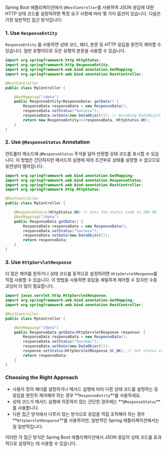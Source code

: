 Spring Boot 애플리케이션에서 `@RestController`를 사용하여 JSON 응답에 대한 HTTP 상태 코드를 설정하려면 특정 요구 사항에 따라 몇 가지 옵션이 있습니다. 다음은 가장 일반적인 접근 방식입니다:

### 1. Use `ResponseEntity`

`ResponseEntity` 를 사용하면 상태 코드, 헤더, 본문 등 HTTP 응답을 완전히 제어할 수 있습니다. 일반 유형이므로 모든 유형의 본문을 사용할 수 있습니다.

```java
import org.springframework.http.HttpStatus;
import org.springframework.http.ResponseEntity;
import org.springframework.web.bind.annotation.GetMapping;
import org.springframework.web.bind.annotation.RestController;

@RestController
public class MyController {

    @GetMapping("/data")
    public ResponseEntity<ResponseData> getData() {
        ResponseData responseData = new ResponseData();
        responseData.setStatus("Success");
        responseData.setData(new DataObject()); // Assuming DataObject is a class you've defined
        return new ResponseEntity<>(responseData, HttpStatus.OK);
    }
}
```

### 2. Use `@ResponseStatus` Annotation

컨트롤러 메소드에 `@ResponseStatus` 주석을 달아 반환할 상태 코드를 표시할 수 있습니다. 이 방법은 간단하지만 메서드의 실행에 따라 조건부로 상태를 설정할 수 없으므로 유연성이 떨어집니다.

```java
import org.springframework.web.bind.annotation.GetMapping;
import org.springframework.web.bind.annotation.ResponseStatus;
import org.springframework.web.bind.annotation.RestController;
import org.springframework.http.HttpStatus;

@RestController
public class MyController {

    @ResponseStatus(HttpStatus.OK) // Sets the status code to 200 OK
    @GetMapping("/data")
    public ResponseData getData() {
        ResponseData responseData = new ResponseData();
        responseData.setStatus("Success");
        responseData.setData(new DataObject());
        return responseData;
    }
}
```

### 3. Use `HttpServletResponse`

더 많은 제어를 원하거나 상태 코드를 동적으로 설정하려면 `HttpServletResponse`를 직접 사용할 수 있습니다. 이 방법을 사용하면 응답을 세밀하게 제어할 수 있지만 수동 코딩이 더 많이 필요합니다.

```java
import javax.servlet.http.HttpServletResponse;
import org.springframework.web.bind.annotation.GetMapping;
import org.springframework.web.bind.annotation.RestController;

@RestController
public class MyController {

    @GetMapping("/data")
    public ResponseData getData(HttpServletResponse response) {
        ResponseData responseData = new ResponseData();
        responseData.setStatus("Success");
        responseData.setData(new DataObject());
        response.setStatus(HttpServletResponse.SC_OK); // Set status code to 200
        return responseData;
    }
}
```

### Choosing the Right Approach

- 사용자 정의 헤더를 설정하거나 메서드 실행에 따라 다른 상태 코드를 설정하는 등 응답을 완전히 제어해야 하는 경우 **`ResponseEntity`**를 사용하세요.
- 상태 코드가 메서드 실행에 의존하지 않는 간단한 경우에는 **`@ResponseStatus`**를 사용합니다.
- 다른 접근 방식에서 다루지 않는 방식으로 응답을 직접 조작해야 하는 경우 **`HttpServletResponse`**를 사용하지만, 일반적인 Spring 애플리케이션에서는 덜 일반적입니다.

이러한 각 접근 방식은 Spring Boot 애플리케이션에서 JSON 응답의 상태 코드를 효과적으로 설정하는 데 사용할 수 있습니다.
